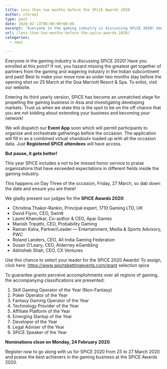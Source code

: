 ```yaml
---
title: Less than two months before the SPiCE Awards 2020
author: xforeal 
type: post
date: 2020-02-13T00:00:00+00:00
excerpt: 'Everyone in the gaming industry is discussing SPiCE 2020! Have you enrolled at this point? If not, you hazard missing the greatest get together of partners from the gaming and wagering industry in the Indian subcontinent and past! Best to make your move now as under two months stay before the opening shot on 25 March at the Goa Marriott Resort &amp;amp; Spa '
url: /less-than-two-months-before-the-spice-awards-2020/
categories:
  - news

---
```

Everyone in the gaming industry is discussing SPiCE 2020! Have you enrolled at this point? If not, you hazard missing the greatest get together of partners from the gaming and wagering industry in the Indian subcontinent and past! Best to make your move now as under two months stay before the opening shot on 25 March at the Goa Marriott Resort & Spa. To enlist, visit our website.

Entering its third yearly version, SPiCE has become an unmatched stage for propelling the gaming business in Asia and investigating developing markets. Trust us when we state this is the spot to be on the off chance that you are not kidding about extending your business and becoming your network!

We will dispatch our **Event App** soon which will permit participants to organize and orchestrate gatherings before the occasion. The application will fill in as a combined virtual &#171;handout&#187; loaded up with all the occasion data. Just **Registered SPiCE attendees** will have access.

**But pause, it gets better!**

This year SPiCE includes a not to be missed honor service to praise organizations that have exceeded expectations in different fields inside the gaming industry.

This happens on Day Three of the occasion, Friday, 27 March, so dab down the date and ensure you are there!

We gladly present our judges for the **SPiCE Awards 2020**:

  * Christina Thakor-Rankin, Principal expert, 1710 Gaming LTD, UK
  * David Flynn, CEO, Swintt
  * Laxmi Khanolkar, Co-author & CEO, Apar Games
  * Manish Tripathi, CEO, Probability Gaming
  * Raman Kalra, Partner/Leader &#8212; Entertainment, Media & Sports Advisory, PWC
  * Roland Landers, CEO, All India Gaming Federation
  * Susan O&rsquo;Leary, CEO, Alderney eGambling
  * Abhishek Shah, CEO, CX Ventures

Use this chance to select your leader for the SPiCE 2020 Awards! To assign, click here: https://www.sportsbettingevents.com/grant selection spice

To guarantee grants perceive accomplishments over all regions of gaming, the accompanying classifications are presented:

  1. Skill Gaming Operator of the Year (Non-Fantasy)
  2. Poker Operator of the Year
  3. Fantasy Gaming Operator of the Year
  4. Technology Provider of the Year
  5. Affiliate Platform of the Year
  6. Emerging Startup of the Year
  7. Developer of the Year
  8. Legal Adviser of the Year
  9. SPiCE Speaker of the Year

**Nominations close on Monday, 24 February 2020**.

Register now to go along with us for SPiCE 2020 from 25 to 27 March 2020 and praise the best achievers in the gaming business at the SPiCE Awards 2020.